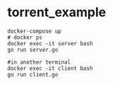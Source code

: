 # torrent_example

```
docker-compose up
# docker ps
docker exec -it server bash
go run server.go
```

``` 
#in another terminal
docker exec -it client bash
go run client.go
```

